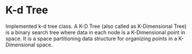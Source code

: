 # K-d Tree
Implemented k-d tree class. A K-D Tree (also called as K-Dimensional Tree) 
is a binary search tree where data in each node is a K-Dimensional point in space.
It is a space partitioning data structure for organizing points in a K-Dimensional space.
